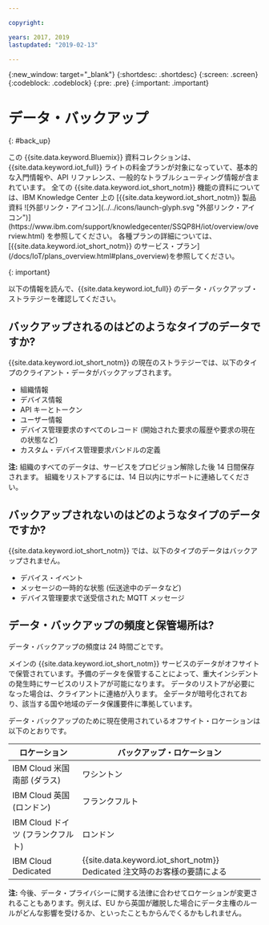 ```yaml
---

copyright:

years: 2017, 2019
lastupdated: "2019-02-13"

---
```


{:new_window: target="\_blank"}
{:shortdesc: .shortdesc}
{:screen: .screen}
{:codeblock: .codeblock}
{:pre: .pre}
{:important: .important}



# データ・バックアップ
{: #back_up}

<p>この {{site.data.keyword.Bluemix}} 資料コレクションは、{{site.data.keyword.iot_full}} ライトの料金プランが対象になっていて、基本的な入門情報や、API リファレンス、一般的なトラブルシューティング情報が含まれています。
全ての {{site.data.keyword.iot_short_notm}} 機能の資料については、IBM Knowledge Center 上の [{{site.data.keyword.iot_short_notm}} 製品資料 ![外部リンク・アイコン](../../icons/launch-glyph.svg "外部リンク・アイコン")](https://www.ibm.com/support/knowledgecenter/SSQP8H/iot/overview/overview.html) を参照してください。 各種プランの詳細については、[{{site.data.keyword.iot_short_notm}} のサービス・プラン](/docs/IoT/plans_overview.html#plans_overview)を参照してください。 
</p>
{: important}

以下の情報を読んで、{{site.data.keyword.iot_full}} のデータ・バックアップ・ストラテジーを確認してください。

## バックアップされるのはどのようなタイプのデータですか?

{{site.data.keyword.iot_short_notm}} の現在のストラテジーでは、以下のタイプのクライアント・データがバックアップされます。

- 組織情報
- デバイス情報
- API キーとトークン
- ユーザー情報
- デバイス管理要求のすべてのレコード (開始された要求の履歴や要求の現在の状態など)
- カスタム・デバイス管理要求バンドルの定義

**注:** 組織のすべてのデータは、サービスをプロビジョン解除した後 14 日間保存されます。 組織をリストアするには、14 日以内にサポートに連絡してください。

## バックアップされないのはどのようなタイプのデータですか?

{{site.data.keyword.iot_short_notm}} では、以下のタイプのデータはバックアップされません。

- デバイス・イベント
- メッセージの一時的な状態 (伝送途中のデータなど)
- デバイス管理要求で送受信された MQTT メッセージ
<!-- - Analytics rules and alert configuration -->

## データ・バックアップの頻度と保管場所は?

データ・バックアップの頻度は 24 時間ごとです。

メインの {{site.data.keyword.iot_short_notm}} サービスのデータがオフサイトで保管されています。予備のデータを保管することによって、重大インシデントの発生時にサービスのリストアが可能になります。 データのリストアが必要になった場合は、クライアントに連絡が入ります。 全データが暗号化されており、該当する国や地域のデータ保護要件に準拠しています。

データ・バックアップのために現在使用されているオフサイト・ロケーションは以下のとおりです。

ロケーション                   | バックアップ・ロケーション                      
------------- | -------------
IBM Cloud 米国南部 (ダラス)| ワシントン
IBM Cloud 英国 (ロンドン) | フランクフルト
IBM Cloud ドイツ (フランクフルト) | ロンドン
IBM Cloud Dedicated | {{site.data.keyword.iot_short_notm}} Dedicated 注文時のお客様の要請による

**注:** 今後、データ・プライバシーに関する法律に合わせてロケーションが変更されることもあります。例えば、EU から英国が離脱した場合にデータ主権のルールがどんな影響を受けるか、といったこともからんでくるかもしれません。
